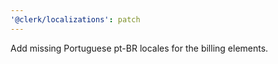 ```yaml
---
'@clerk/localizations': patch
---
```


Add missing Portuguese pt-BR locales for the billing elements.
